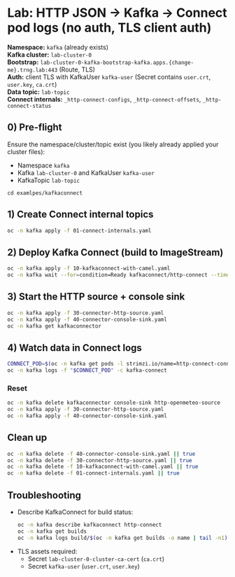 # Lab: HTTP JSON → Kafka → Connect pod logs (no auth, TLS client auth)

**Namespace:** `kafka` (already exists)  
**Kafka cluster:** `lab-cluster-0`  
**Bootstrap:** `lab-cluster-0-kafka-bootstrap-kafka.apps.{change-me}.trng.lab:443` (Route, TLS)  
**Auth:** client TLS with KafkaUser `kafka-user` (Secret contains `user.crt`, `user.key`, `ca.crt`)  
**Data topic:** `lab-topic`  
**Connect internals:** `_http-connect-configs`, `_http-connect-offsets`, `_http-connect-status`

## 0) Pre-flight
Ensure the namespace/cluster/topic exist (you likely already applied your cluster files):
- Namespace `kafka`
- Kafka `lab-cluster-0` and KafkaUser `kafka-user`
- KafkaTopic `lab-topic`
```
cd examlpes/kafkaconnect
```

## 1) Create Connect internal topics
```bash
oc -n kafka apply -f 01-connect-internals.yaml
```

## 2) Deploy Kafka Connect (build to ImageStream)
```bash
oc -n kafka apply -f 10-kafkaconnect-with-camel.yaml
oc -n kafka wait --for=condition=Ready kafkaconnect/http-connect --timeout=10m
```

## 3) Start the HTTP source + console sink
```bash
oc -n kafka apply -f 30-connector-http-source.yaml
oc -n kafka apply -f 40-connector-console-sink.yaml
oc -n kafka get kafkaconnector
```

## 4) Watch data in Connect logs
```bash
CONNECT_POD=$(oc -n kafka get pods -l strimzi.io/name=http-connect-connect -o jsonpath='{.items[0].metadata.name}')
oc -n kafka logs -f "$CONNECT_POD" -c kafka-connect
```

### Reset
```bash
oc -n kafka delete kafkaconnector console-sink http-openmeteo-source
oc -n kafka apply -f 30-connector-http-source.yaml
oc -n kafka apply -f 40-connector-console-sink.yaml
```

## Clean up
```bash
oc -n kafka delete -f 40-connector-console-sink.yaml || true
oc -n kafka delete -f 30-connector-http-source.yaml || true
oc -n kafka delete -f 10-kafkaconnect-with-camel.yaml || true
oc -n kafka delete -f 01-connect-internals.yaml || true
```

## Troubleshooting
- Describe KafkaConnect for build status:
  ```bash
  oc -n kafka describe kafkaconnect http-connect
  oc -n kafka get builds
  oc -n kafka logs build/$(oc -n kafka get builds -o name | tail -n1)
  ```
- TLS assets required:
  - Secret `lab-cluster-0-cluster-ca-cert` (`ca.crt`)
  - Secret `kafka-user` (`user.crt`, `user.key`)
